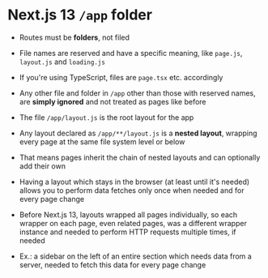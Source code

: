 # Next.js 13 `/app` folder
- Routes must be **folders**, not filed
- File names are reserved and have a specific meaning, like `page.js`, `layout.js` and `loading.js`
- If you're using TypeScript, files are `page.tsx` etc. accordingly
- Any other file and folder in `/app` other than those with reserved names, are **simply ignored** and not treated as pages like before
- The file `/app/layout.js` is the root layout for the app
- Any layout declared as `/app/**/layout.js` is a **nested layout**, wrapping every page at the same file system level or below
- That means pages inherit the chain of nested layouts and can optionally add their own

- Having a layout which stays in the browser (at least until it's needed) allows you to perform data fetches only once when needed and for every page change
- Before Next.js 13, layouts wrapped all pages individually, so each wrapper on each page, even related pages, was a different wrapper instance and needed to perform HTTP requests multiple times, if needed
- Ex.: a sidebar on the left of an entire section which needs data from a server, needed to fetch this data for every page change
